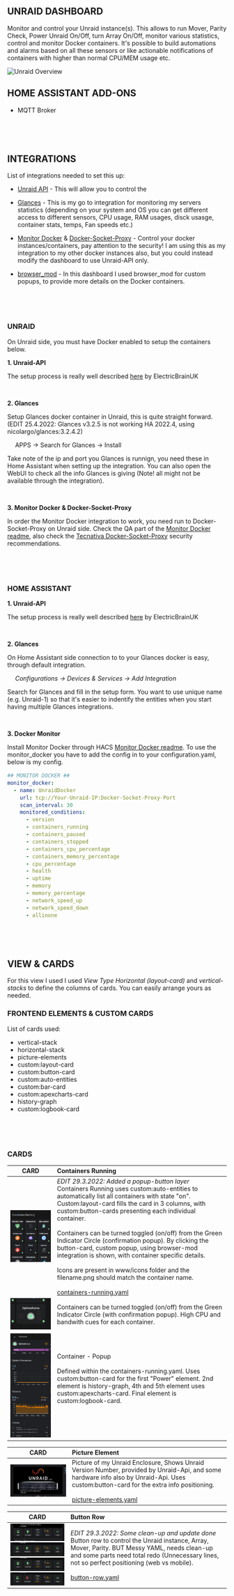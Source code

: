 ## UNRAID DASHBOARD

Monitor and control your Unraid instance(s). This allows to run Mover, Parity Check, Power Unraid On/Off, turn Array On/Off, monitor various statistics, control and monitor Docker containers. It's possible to build automations and alarms based on all these sensors or like actionable notifications of containers with higher than normal CPU/MEM usage etc.


![Unraid Overview](/dashboards/unraid/img/unraid-dashboard-demo.gif)

## HOME ASSISTANT ADD-ONS

* MQTT Broker

&nbsp;

&nbsp;

## INTEGRATIONS

List of integrations needed to set this up:

* [Unraid API](https://github.com/ElectricBrainUK/UnraidAPI) - This will allow you to control the 

* [Glances](https://github.com/nicolargo/glances) - This is my go to integration for monitoring my servers statistics (depending on your system and OS you can get different access to different sensors, CPU usage, RAM usages, disck usasge, container stats, temps, Fan speeds etc.)

* [Monitor Docker](https://github.com/ualex73/monitor_docker) & [Docker-Socket-Proxy](https://github.com/Tecnativa/docker-socket-proxy) - Control your docker instances/containers, pay attention to the security! I am using this as my integration to my other docker instances also, but you could instead modify the dashboard to use Unraid-API only.

* [browser_mod](https://github.com/thomasloven/hass-browser_mod) - In this dashboard I used browser_mod for custom popups, to provide more details on the Docker containers.

&nbsp;

&nbsp;

### UNRAID

On Unraid side, you must have Docker enabled to setup the containers below.

**1. Unraid-API**

The setup process is really well described [here](https://github.com/ElectricBrainUK/UnraidAPI) by ElectricBrainUK

&nbsp;

**2. Glances**

Setup Glances docker container in Unraid, this is quite straight forward. (EDIT 25.4.2022: Glances v3.2.5 is not working HA 2022.4, using nicolargo/glances:3.2.4.2)

&ensp;&ensp; APPS -> Search for Glances -> Install

Take note of the ip and port you Glances is runnign, you need these in Home Assistant when setting up the integration. You can also open the WebUI to check all the info Glances is giving (Note! all might not be available through the integration).

&nbsp;

**3. Monitor Docker & Docker-Socket-Proxy**

In order the Monitor Docker integration to work, you need run to Docker-Socket-Proxy on Unraid side. Check the QA part of the [Monitor Docker readme](https://github.com/ualex73/monitor_docker), also check the [Tecnativa Docker-Socket-Proxy](https://github.com/Tecnativa/docker-socket-proxy) security recommendations.

&nbsp;

&nbsp;

### HOME ASSISTANT

**1. Unraid-API**

The setup process is really well described [here](https://github.com/ElectricBrainUK/UnraidAPI) by ElectricBrainUK

&nbsp;

**2. Glances**

On Home Assistant side connection to to your Glances docker is easy, through default integration.

&ensp;&ensp; *Configurations -> Devices & Services -> Add Integration*

Search for Glances and fill in the setup form. You want to use unique name (e.g. Unraid-1) so that it's easier to indentify the entities when you start having multiple Glances integrations.

&nbsp;

**3. Docker Monitor**

Install Monitor Docker through HACS [Monitor Docker readme](https://github.com/ualex73/monitor_docker). To use the monitor_docker you have to add the config in to your configuration.yaml, below is my config.

```YAML
## MONITOR DOCKER ##
monitor_docker:
  - name: UnraidDocker
    url: tcp://Your-Unraid-IP:Docker-Socket-Proxy-Port
    scan_interval: 30
    monitored_conditions:
      - version
      - containers_running
      - containers_paused
      - containers_stopped
      - containers_cpu_percentage
      - containers_memory_percentage
      - cpu_percentage
      - health
      - uptime
      - memory
      - memory_percentage
      - network_speed_up
      - network_speed_down
      - allinone
```

&nbsp;

&nbsp;

## VIEW & CARDS

For this view I used I used *View Type Horizontal (layout-card)* and *vertical-stacks* to define the columns of cards. You can easily arrange yours as needed.

### FRONTEND ELEMENTS & CUSTOM CARDS

List of cards used:

* vertical-stack
* horizontal-stack
* picture-elements
* custom:layout-card
* custom:button-card
* custom:auto-entities
* custom:bar-card
* custom:apexcharts-card
* history-graph
* custom:logbook-card

&nbsp;

&nbsp;

### CARDS

| CARD | Containers Running |
|:-:|:-----------------------------------------------------------------------------------------------------------------------------------------------------------------------------------------------------------------------|
| <img src="/dashboards/unraid/img/containers-running.png">  | *EDIT 29.3.2022: Added a popup-button layer*</br>Containers Running uses custom:auto-entities to automatically list all containers with state "on". Custom:layout-card fills the card in 3 columns, with custom:button-cards presenting each individual container.</br><br>Containers can be turned toggled (on/off) from the Green Indicator Circle (confirmation popup). By clicking the button-card, custom popup, using browser-mod integration is shown, with container specific details.</br><br>Icons are present in www/icons folder and the filename.png should match the container name. </br></br> [containers-running.yaml](/dashboards/unraid/containers-running.yaml) </br> |
| <img src="/dashboards/unraid/img/container-indicators.gif"> | Containers can be turned toggled (on/off) from the Green Indicator Circle (with confirmation popup). High CPU and bandwith cues for each container. |
| <img src="/dashboards/unraid/img/containers-running-popup.png"> | Container - Popup</br><br>Defined within the containers-running.yaml. Uses custom:button-card for the first "Power" element. 2nd element is history-graph, 4th and 5th element uses custom:apexcharts-card. Final element is custom:logbook-card. </br> <br> </br> |

| CARD | Picture Element |
|:-:|:-----------------------------------------------------------------------------------------------------------------------------------------------------------------------------------------------------------------------|
| <img src="/dashboards/unraid/img/picture-elements.png">  | Picture of my Unraid Enclosure, Shows Unraid Version Number, provided by Unraid-Api, and some hardware info also by Unraid-Api. Uses custom:button-card for the extra info positioning. </br> </br> [picture-elements.yaml](/dashboards/unraid/picture-elements.yaml) |

| CARD | Button Row |
|:-:|:-----------------------------------------------------------------------------------------------------------------------------------------------------------------------------------------------------------------------|
| <img src="/dashboards/unraid/img/button-row-0.png"></br><img src="/dashboards/unraid/img/button-row-1.gif"></br><img src="/dashboards/unraid/img/button-row-2.gif"></br><img src="/dashboards/unraid/img/button-row-3.gif">  | *EDIT 29.3.2022: Some clean-up and update done*<br>Button row to control the Unraid instance, Array, Mover, Parity. BUT Messy YAML, needs clean-up and some parts need total redo (Unnecessary lines, not so perfect positioning (web vs mobile). </br> </br> [button-row.yaml](/dashboards/unraid/button-row.yaml) |
